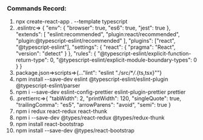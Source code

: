 ### Commands Record:

1. npx create-react-app . --template typescript
2. .eslintrc=> {
   "env": {
   "browser": true,
   "es6": true,
   "jest": true
   },
   "extends": [
   "eslint:recommended",
   "plugin:react/recommended",
   "plugin:@typescript-eslint/recommended"
   ],
   "plugins": ["react", "@typescript-eslint"],
   "settings": {
   "react": {
   "pragma": "React",
   "version": "detect"
   }
   },
   "rules": {
   "@typescript-eslint/explicit-function-return-type": 0,
   "@typescript-eslint/explicit-module-boundary-types": 0
   }
   }
3. package.json=>scripts=>{..."lint": "eslint \"./src/\*_/_.{ts,tsx}\""}
4. npm install --save-dev eslint @typescript-eslint/eslint-plugin @typescript-eslint/parser
5. npm i --save-dev eslint-config-prettier eslint-plugin-prettier prettier
6. .prettierrc=>{
   "tabWidth": 2,
   "printWidth": 120,
   "singleQuote": true,
   "trailingComma": "es5",
   "arrowParens": "avoid",
   "semi": true
   }
7. npm i redux react-redux react-thunk
8. npm i --save-dev @types/react-redux @types/redux-thunk
9. npm install react-bootstrap
10. npm install --save-dev @types/react-bootstrap
